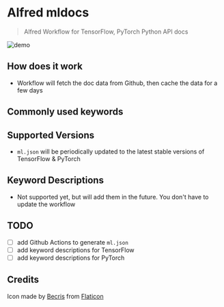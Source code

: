 # Alfred mldocs
> Alfred Workflow for TensorFlow, PyTorch Python API docs

![demo](https://media.giphy.com/media/vFKqnCdLPNOKc/giphy.gif)

## How does it work
- Workflow will fetch the doc data from Github, then cache the data for a few days

## Commonly used keywords


## Supported Versions
- `ml.json` will be periodically updated to the latest stable versions of TensorFlow & PyTorch

## Keyword Descriptions
- Not supported yet, but will add them in the future. You don't have to update the workflow 

## TODO
- [ ] add Github Actions to generate `ml.json`
- [ ] add keyword descriptions for TensorFlow
- [ ] add keyword descriptions for PyTorch

## Credits
Icon made by [Becris](https://creativemarket.com/Becris) from [Flaticon](https://www.flaticon.com/)
